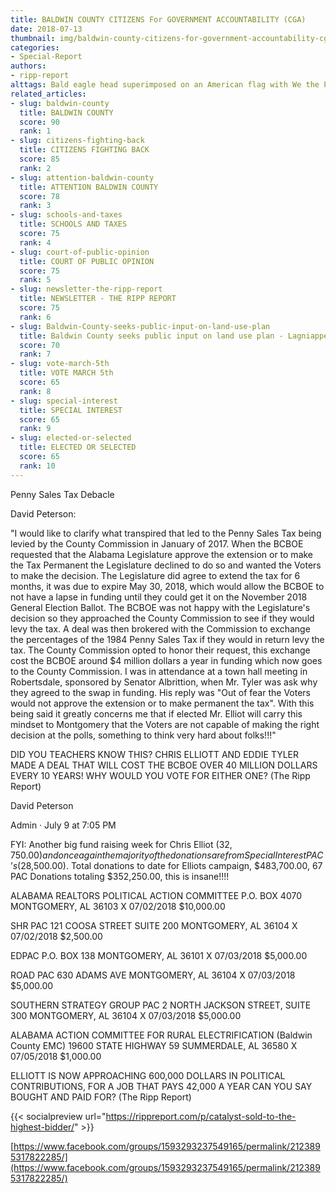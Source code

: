 ```yaml
---
title: BALDWIN COUNTY CITIZENS For GOVERNMENT ACCOUNTABILITY (CGA)
date: 2018-07-13
thumbnail: img/baldwin-county-citizens-for-government-accountability-cga.jpg
categories:
- Special-Report
authors:
- ripp-report
alttags: Bald eagle head superimposed on an American flag with We the People text, referencing voter decisions about local taxes
related_articles:
- slug: baldwin-county
  title: BALDWIN COUNTY
  score: 90
  rank: 1
- slug: citizens-fighting-back
  title: CITIZENS FIGHTING BACK
  score: 85
  rank: 2
- slug: attention-baldwin-county
  title: ATTENTION BALDWIN COUNTY
  score: 78
  rank: 3
- slug: schools-and-taxes
  title: SCHOOLS AND TAXES
  score: 75
  rank: 4
- slug: court-of-public-opinion
  title: COURT OF PUBLIC OPINION
  score: 75
  rank: 5
- slug: newsletter-the-ripp-report
  title: NEWSLETTER - THE RIPP REPORT
  score: 75
  rank: 6
- slug: Baldwin-County-seeks-public-input-on-land-use-plan
  title: Baldwin County seeks public input on land use plan - Lagniappe
  score: 70
  rank: 7
- slug: vote-march-5th
  title: VOTE MARCH 5th
  score: 65
  rank: 8
- slug: special-interest
  title: SPECIAL INTEREST
  score: 65
  rank: 9
- slug: elected-or-selected
  title: ELECTED OR SELECTED
  score: 65
  rank: 10
---
```

Penny Sales Tax Debacle

David Peterson:

"I would like to clarify what transpired that led to the Penny Sales Tax being levied by the County Commission in January of 2017. When the BCBOE requested that the Alabama Legislature approve the extension or to make the Tax Permanent the Legislature declined to do so and wanted the Voters to make the decision. The Legislature did agree to extend the tax for 6 months, it was due to expire May 30, 2018, which would allow the BCBOE to not have a lapse in funding until they could get it on the November 2018 General Election Ballot. The BCBOE was not happy with the Legislature's decision so they approached the County Commission to see if they would levy the tax. A deal was then brokered with the Commission to exchange the percentages of the 1984 Penny Sales Tax if they would in return levy the tax. The County Commission opted to honor their request, this exchange cost the BCBOE around $4 million dollars a year in funding which now goes to the County Commission. I was in attendance at a town hall meeting in Robertsdale, sponsored by Senator Albrittion, when Mr. Tyler was ask why they agreed to the swap in funding. His reply was "Out of fear the Voters would not approve the extension or to make permanent the tax". With this being said it greatly concerns me that if elected Mr. Elliot will carry this mindset to Montgomery that the Voters are not capable of making the right decision at the polls, something to think very hard about folks!!!"

DID YOU TEACHERS KNOW THIS? CHRIS ELLIOTT AND EDDIE TYLER MADE A DEAL THAT WILL COST THE BCBOE OVER 40 MILLION DOLLARS EVERY 10 YEARS! WHY WOULD YOU VOTE FOR EITHER ONE? (The Ripp Report)

David Peterson

Admin · July 9 at 7:05 PM

FYI: Another big fund raising week for Chris Elliot ($32,750.00) and once again the majority of the donations are from Special Interest PAC’s ($28,500.00). Total donations to date for Elliots campaign, $483,700.00, 67 PAC Donations totaling $352,250.00, this is insane!!!!

ALABAMA REALTORS POLITICAL ACTION COMMITTEE P.O. BOX 4070 MONTGOMERY, AL 36103 X 07/02/2018 $10,000.00

SHR PAC 121 COOSA STREET SUITE 200 MONTGOMERY, AL 36104 X 07/02/2018 $2,500.00

EDPAC P.O. BOX 138 MONTGOMERY, AL 36101 X 07/03/2018 $5,000.00

ROAD PAC 630 ADAMS AVE MONTGOMERY, AL 36104 X 07/03/2018 $5,000.00

SOUTHERN STRATEGY GROUP PAC 2 NORTH JACKSON STREET, SUITE 300 MONTGOMERY, AL 36104 X 07/03/2018 $5,000.00

ALABAMA ACTION COMMITTEE FOR RURAL ELECTRIFICATION (Baldwin County EMC) 19600 STATE HIGHWAY 59 SUMMERDALE, AL 36580 X 07/05/2018 $1,000.00

ELLIOTT IS NOW APPROACHING 600,000 DOLLARS IN POLITICAL CONTRIBUTIONS, FOR A JOB THAT PAYS 42,000 A YEAR CAN YOU SAY BOUGHT AND PAID FOR? (The Ripp Report)

{{< socialpreview url="https://rippreport.com/p/catalyst-sold-to-the-highest-bidder/" >}}

[https://www.facebook.com/groups/1593293237549165/permalink/2123895317822285/](https://www.facebook.com/groups/1593293237549165/permalink/2123895317822285/)
